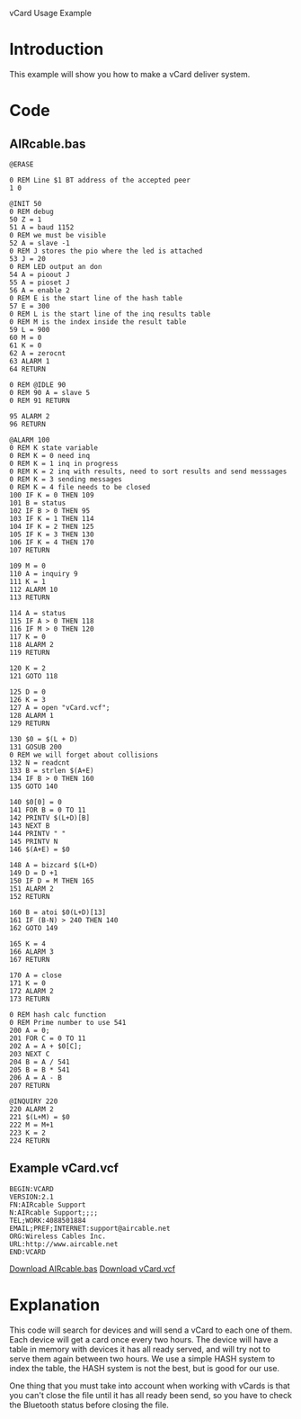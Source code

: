 vCard Usage Example

# Introduction #

This example will show you how to make a vCard deliver system.


# Code #
## AIRcable.bas ##
```
@ERASE

0 REM Line $1 BT address of the accepted peer
1 0

@INIT 50
0 REM debug
50 Z = 1
51 A = baud 1152
0 REM we must be visible
52 A = slave -1
0 REM J stores the pio where the led is attached
53 J = 20
0 REM LED output an don
54 A = pioout J
55 A = pioset J
56 A = enable 2
0 REM E is the start line of the hash table
57 E = 300
0 REM L is the start line of the inq results table
0 REM M is the index inside the result table
59 L = 900
60 M = 0
61 K = 0
62 A = zerocnt
63 ALARM 1
64 RETURN

0 REM @IDLE 90
0 REM 90 A = slave 5
0 REM 91 RETURN

95 ALARM 2
96 RETURN

@ALARM 100
0 REM K state variable
0 REM K = 0 need inq
0 REM K = 1 inq in progress
0 REM K = 2 inq with results, need to sort results and send messsages
0 REM K = 3 sending messages
0 REM K = 4 file needs to be closed
100 IF K = 0 THEN 109
101 B = status
102 IF B > 0 THEN 95
103 IF K = 1 THEN 114
104 IF K = 2 THEN 125
105 IF K = 3 THEN 130
106 IF K = 4 THEN 170
107 RETURN

109 M = 0
110 A = inquiry 9
111 K = 1
112 ALARM 10
113 RETURN

114 A = status
115 IF A > 0 THEN 118
116 IF M > 0 THEN 120
117 K = 0
118 ALARM 2
119 RETURN

120 K = 2
121 GOTO 118

125 D = 0
126 K = 3
127 A = open "vCard.vcf";
128 ALARM 1
129 RETURN

130 $0 = $(L + D)
131 GOSUB 200
0 REM we will forget about collisions
132 N = readcnt
133 B = strlen $(A+E)
134 IF B > 0 THEN 160
135 GOTO 140

140 $0[0] = 0
141 FOR B = 0 TO 11
142 PRINTV $(L+D)[B]
143 NEXT B
144 PRINTV " "
145 PRINTV N
146 $(A+E) = $0

148 A = bizcard $(L+D)
149 D = D +1                             
150 IF D = M THEN 165
151 ALARM 2
152 RETURN

160 B = atoi $0(L+D)[13]
161 IF (B-N) > 240 THEN 140
162 GOTO 149

165 K = 4
166 ALARM 3
167 RETURN

170 A = close
171 K = 0
172 ALARM 2
173 RETURN

0 REM hash calc function
0 REM Prime number to use 541
200 A = 0;
201 FOR C = 0 TO 11
202 A = A + $0[C];
203 NEXT C
204 B = A / 541
205 B = B * 541
206 A = A - B
207 RETURN

@INQUIRY 220
220 ALARM 2
221 $(L+M) = $0
222 M = M+1
223 K = 2
224 RETURN
```

## Example vCard.vcf ##
```
BEGIN:VCARD
VERSION:2.1
FN:AIRcable Support
N:AIRcable Support;;;;
TEL;WORK:4088501884
EMAIL;PREF;INTERNET:support@aircable.net
ORG:Wireless Cables Inc.
URL:http://www.aircable.net
END:VCARD
```

[Download AIRcable.bas](http://aircable.googlecode.com/svn/examples/vcard/AIRcable.bas)
[Download vCard.vcf](http://aircable.googlecode.com/svn/examples/vcard/vCard.vcf)

# Explanation #
This code will search for devices and will send a vCard to each one of them. Each device will get a card once every two hours. The device will have a table in memory with devices it has all ready served, and will try not to serve them again between two hours. We use a simple HASH system to index the table, the HASH system is not the best, but is good for our use.

One thing that you must take into account when working with vCards is that you can't close the file until it has all ready been send, so you have to check the Bluetooth status before closing the file.